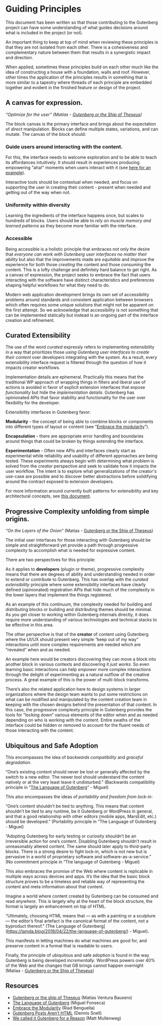 # Guiding Principles

This document has been written so that those contributing to the Gutenberg project can have some understanding of what guides decisions around what is included in the project (or not).

An important thing to keep at top of mind when reviewing these principles is that they are not isolated from each other. There is a cohesiveness and complementary nature between them that results in a synergistic impact and direction.

When applied, sometimes these principles build on each other much like the idea of constructing a house with a foundation, walls and roof. However, other times the application of the principles results in something that is more similar to a tapestry where threads of each principle are embedded together and evident in the finished feature or design of the project.


## A canvas for expression.

_“Optimize for the user” (Matías - [Gutenberg or the Ship of Theseus](https://matiasventura.com/post/gutenberg-or-the-ship-of-theseus/))_

The block canvas is the primary interface and brings about the expectation of *direct* manipulation. Blocks can define multiple states, variations, and can mutate. The canvas of the block should:

### Guide users around interacting with the content.

For this, the interface needs to welcome exploration and to be able to teach its affordances intuitively. It should result in experiences producing empowering "aha!" moments when users interact with it (see [here for an example](https://twitter.com/colemank83/status/1371846826664591364)).

Interactive tools should be contextual when needed, and focus on supporting the user in creating their content - present when needed and getting out of the way when not.

### Uniformity within diversity

Learning the ingredients of the interface happens once, but scales to hundreds of blocks. Users should be able to *rely on muscle memory and learned patterns* as they become more familiar with the interface.

### Accessible

Being accessible is a holistic principle that embraces not only the desire that _everyone can work with Gutenberg user interfaces no matter their ability_ but also that the improvements made are _equitable_ and improve the experience for both those *creating* the content and those *consuming* the content. This is a lofty challenge and definitely hard balance to get right. As a canvas of expression, the project seeks to embrace the fact that users interacting with the software have distinct characteristics and preferences shaping helpful workflows for what they need to do.

Modern web application development brings its own set of accessibility problems around standards and consistent application between browsers which often requires some unique solutions that might not be apparent on the first attempt. So we acknowledge that accessibility is not something that can be implemented statically but instead is an ongoing part of the interface creation and refinement.

## Curated Extensibility

The use of the word _curated_ expressly refers to implementing extensibility in a way that prioritizes those _using Gutenberg user interfaces to create their content_ over developers integrating with the system. As a result, every extensibility interface request is filtered through the question of how it impacts creator workflows.

Implementation details are ephemeral. Practically this means that the traditional WP approach of wrapping things in filters and liberal use of actions is avoided in favor of explicit extension interfaces that expose _functionality_ but hide the _implementation details._ Gutenberg has opinionated APIs that favor stability and functionality for the user over flexibility for the developer.

Extensibility interfaces in Gutenberg favor:

**Modularity** - the concept of being able to combine blocks or components into different types of layout or content (see “[Embrace the modularity](https://riad.blog/2020/01/28/embrace-the-modularity/)”).

**Encapsulation** - there are appropriate error handling and boundaries around things that could be broken by things extending the interface.

**Experimentation** - Often new APIs and interfaces clearly start as experimental while reliability and usability of different approaches are being tested. These experiments always begin with determining what problem is solved from the _creator_ perspective and seek to validate how it impacts the user workflow. The intent is to explore what generalizations of the creator's use-case are possible and to discover better abstractions before solidifying around the contract exposed to extension developers.

For more information around currently built patterns for extensibility and key architectural concepts, see [this document](/docs/explanations/architecture/key-concepts.md).


## Progressive Complexity unfolding from simple origins.

_“On the Layers of the Onion”_ (Matías - [Gutenberg or the Ship of Theseus](https://matiasventura.com/post/gutenberg-or-the-ship-of-theseus/))

The initial user interfaces for those interacting with Gutenberg should be simple and straightforward yet provide a path through progressive complexity to accomplish what is needed for expressive content.

There are two perspectives for this principle:

As it applies to **developers** (plugin or theme), progressive complexity means that there are degrees of ability and understanding needed in order to extend or contribute to Gutenberg. This has overlap with the _curated extensibility_ principle where some extensibility interfaces have clearly defined (opinionated) registration APIs that hide much of the complexity in the lower layers that implement the things registered.

As an example of this continuum, the complexity needed for building and distributing blocks or building and distributing themes should be minimal. As you get closer to working within Gutenberg internals directly, it does require more understanding of various technologies and technical stacks to be effective in this area.

The other perspective is that of the **creator** of content using Gutenberg where the UI/UX should present very simple “keep out of my way” interactions until more complex requirements are needed which are “revealed” when and as needed.

An example here would be creators discovering they can move a block into another block in various contexts and discovering it _just works_. So even learning basic interactions can help _empower_ more complex interactions through the delight of experimenting as a natural outflow of the creative process. A great example of this is the power of multi-block transforms.

There’s also the related application here to design systems in larger organizations where the design team wants to put some restrictions on what can be modified and manipulated by the content creation team in keeping with the chosen designs behind the presentation of that content. In this case, the progressive complexity principle in Gutenberg provides the tools for “locking down” various elements of the editor when and as needed depending on who is working with the content. Entire swaths of the interface could be hidden or removed to account for the fluent needs of those interacting with the content.


## Ubiquitous and Safe Adoption

This encompasses the idea of _backwards compatibility_ and _graceful degradation_.

“One’s existing content should never be lost or generally affected by the switch to a new editor. The newer tool should understand the content natively or at the very least leave it undisturbed.” (Backwards compatibility principle in “[The Language of Gutenberg](https://lamda.blog/2018/04/22/the-language-of-gutenberg/)” - Miguel)

This also encompasses the ideas of _portability and freedom from lock-in_:

“One’s content shouldn’t be tied to anything. This means that content shouldn’t be tied to any runtime, be it Gutenberg or WordPress in general, and that a good relationship with other editors (mobile apps, MarsEdit, etc.) should be developed.” (Portability principle in “The Language of Gutenberg - Miguel)

“Adopting Gutenberg for early testing or curiosity shouldn’t be an irreversible action for one’s content. Disabling Gutenberg shouldn’t result in unreasonably altered content. The same should later apply to third-party blocks. There is a strong desire to fight lock-in, which is not new but is pervasive in a world of proprietary software and software-as-a-service.” (No commitment principle in “The language of Gutenberg - Miguel)

This also embraces the promise of the Web where content is replicable in multiple ways across devices and apps. It’s the idea that the basic block structure proves to be a timeless and reliable way of representing the content and meta information about that content.

Imagine a world where content created by Gutenberg can be consumed and read _anywhere_. This is largely why at the heart of the block structure, the format is largely an enhancement on top of HTML.

“Ultimately, choosing HTML means that — as with a painting or a sculpture — the editor’s final artefact is the canonical format of the content, not a byproduct thereof.” (The Language of Gutenberg](https://lamda.blog/2018/04/22/the-language-of-gutenberg/) - Miguel).

This manifests in letting machines do what machines are good for, and preserve content in a format that is readable to users.

Finally, the principle of ubiquitous and safe adoption is found in the way Gutenberg is being developed _incrementally_. WordPress powers over 40% of the Web and the changes that GB brings cannot happen overnight (Matías - [Gutenberg or the Ship of Theseus](https://matiasventura.com/post/gutenberg-or-the-ship-of-theseus/))


## Resources

*   [Gutenberg or the ship of Theseus](https://matiasventura.com/post/gutenberg-or-the-ship-of-theseus/) (Matías Ventura Bausero)
*   [The Language of Gutenberg](https://lamda.blog/2018/04/22/the-language-of-gutenberg/) (Miguel Fonseca)
*   [Embrace the Modularity](https://riad.blog/2020/01/28/embrace-the-modularity/) (Riad Benguella)
*   [Gutenberg Posts Aren’t HTML](https://fluffyandflakey.blog/2017/09/04/gutenberg-posts-arent-html/) (Dennis Snell)
*   [We called it Gutenberg for a Reason](https://ma.tt/2017/08/we-called-it-gutenberg-for-a-reason/) (Matt Mullenweg)

